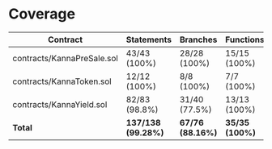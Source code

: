 # Coverage

|Contract|Statements|Branches|Functions|Lines|
|-|-|-|-|-|
|contracts/KannaPreSale.sol|43/43 (100%)|28/28 (100%)|15/15 (100%)|43/43 (100%)|
|contracts/KannaToken.sol|12/12 (100%)|8/8 (100%)|7/7 (100%)|12/12 (100%)|
|contracts/KannaYield.sol|82/83 (98.8%)|31/40 (77.5%)|13/13 (100%)|82/83 (98.8%)|
|**Total**|**137/138 (99.28%)**|**67/76 (88.16%)**|**35/35 (100%)**|**137/138 (99.28%)**|

